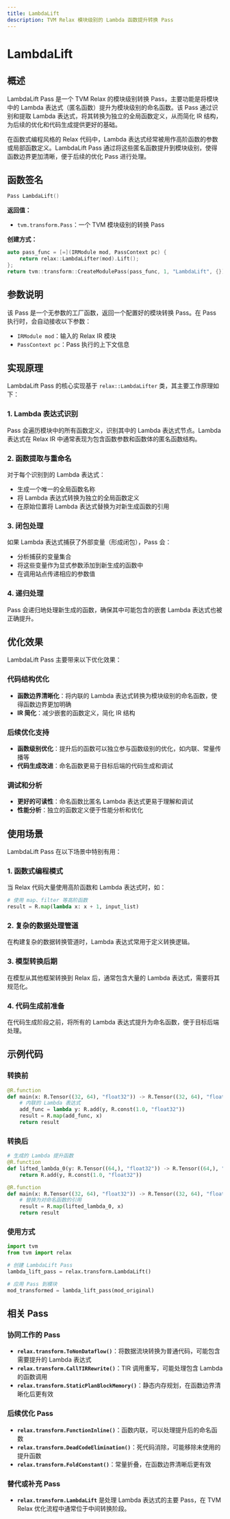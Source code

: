 ```yaml
---
title: LambdaLift
description: TVM Relax 模块级别的 Lambda 函数提升转换 Pass
---
```


# LambdaLift

## 概述

LambdaLift Pass 是一个 TVM Relax 的模块级别转换 Pass，主要功能是将模块中的 Lambda 表达式（匿名函数）提升为模块级别的命名函数。该 Pass 通过识别和提取 Lambda 表达式，将其转换为独立的全局函数定义，从而简化 IR 结构，为后续的优化和代码生成提供更好的基础。

在函数式编程风格的 Relax 代码中，Lambda 表达式经常被用作高阶函数的参数或局部函数定义。LambdaLift Pass 通过将这些匿名函数提升到模块级别，使得函数边界更加清晰，便于后续的优化 Pass 进行处理。

## 函数签名

```cpp
Pass LambdaLift()
```

**返回值：**
- `tvm.transform.Pass`：一个 TVM 模块级别的转换 Pass

**创建方式：**
```cpp
auto pass_func = [=](IRModule mod, PassContext pc) {
    return relax::LambdaLifter(mod).Lift();
};
return tvm::transform::CreateModulePass(pass_func, 1, "LambdaLift", {});
```

## 参数说明

该 Pass 是一个无参数的工厂函数，返回一个配置好的模块转换 Pass。在 Pass 执行时，会自动接收以下参数：

- `IRModule mod`：输入的 Relax IR 模块
- `PassContext pc`：Pass 执行的上下文信息

## 实现原理

LambdaLift Pass 的核心实现基于 `relax::LambdaLifter` 类，其主要工作原理如下：

### 1. Lambda 表达式识别
Pass 会遍历模块中的所有函数定义，识别其中的 Lambda 表达式节点。Lambda 表达式在 Relax IR 中通常表现为包含函数参数和函数体的匿名函数结构。

### 2. 函数提取与重命名
对于每个识别到的 Lambda 表达式：
- 生成一个唯一的全局函数名称
- 将 Lambda 表达式转换为独立的全局函数定义
- 在原始位置将 Lambda 表达式替换为对新生成函数的引用

### 3. 闭包处理
如果 Lambda 表达式捕获了外部变量（形成闭包），Pass 会：
- 分析捕获的变量集合
- 将这些变量作为显式参数添加到新生成的函数中
- 在调用站点传递相应的参数值

### 4. 递归处理
Pass 会递归地处理新生成的函数，确保其中可能包含的嵌套 Lambda 表达式也被正确提升。

## 优化效果

LambdaLift Pass 主要带来以下优化效果：

### 代码结构优化
- **函数边界清晰化**：将内联的 Lambda 表达式转换为模块级别的命名函数，使得函数边界更加明确
- **IR 简化**：减少嵌套的函数定义，简化 IR 结构

### 后续优化支持
- **函数级别优化**：提升后的函数可以独立参与函数级别的优化，如内联、常量传播等
- **代码生成改进**：命名函数更易于目标后端的代码生成和调试

### 调试和分析
- **更好的可读性**：命名函数比匿名 Lambda 表达式更易于理解和调试
- **性能分析**：独立的函数定义便于性能分析和优化

## 使用场景

LambdaLift Pass 在以下场景中特别有用：

### 1. 函数式编程模式
当 Relax 代码大量使用高阶函数和 Lambda 表达式时，如：
```python
# 使用 map、filter 等高阶函数
result = R.map(lambda x: x + 1, input_list)
```

### 2. 复杂的数据处理管道
在构建复杂的数据转换管道时，Lambda 表达式常用于定义转换逻辑。

### 3. 模型转换后期
在模型从其他框架转换到 Relax 后，通常包含大量的 Lambda 表达式，需要将其规范化。

### 4. 代码生成前准备
在代码生成阶段之前，将所有的 Lambda 表达式提升为命名函数，便于目标后端处理。

## 示例代码

### 转换前
```python
@R.function
def main(x: R.Tensor((32, 64), "float32")) -> R.Tensor((32, 64), "float32"):
    # 内联的 Lambda 表达式
    add_func = lambda y: R.add(y, R.const(1.0, "float32"))
    result = R.map(add_func, x)
    return result
```

### 转换后
```python
# 生成的 Lambda 提升函数
@R.function
def lifted_lambda_0(y: R.Tensor((64,), "float32")) -> R.Tensor((64,), "float32"):
    return R.add(y, R.const(1.0, "float32"))

@R.function  
def main(x: R.Tensor((32, 64), "float32")) -> R.Tensor((32, 64), "float32"):
    # 替换为对命名函数的引用
    result = R.map(lifted_lambda_0, x)
    return result
```

### 使用方式
```python
import tvm
from tvm import relax

# 创建 LambdaLift Pass
lambda_lift_pass = relax.transform.LambdaLift()

# 应用 Pass 到模块
mod_transformed = lambda_lift_pass(mod_original)
```

## 相关 Pass

### 协同工作的 Pass
- **`relax.transform.ToNonDataflow()`**：将数据流块转换为普通代码，可能包含需要提升的 Lambda 表达式
- **`relax.transform.CallTIRRewrite()`**：TIR 调用重写，可能处理包含 Lambda 的函数调用
- **`relax.transform.StaticPlanBlockMemory()`**：静态内存规划，在函数边界清晰化后更有效

### 后续优化 Pass
- **`relax.transform.FunctionInline()`**：函数内联，可以处理提升后的命名函数
- **`relax.transform.DeadCodeElimination()`**：死代码消除，可能移除未使用的提升函数
- **`relax.transform.FoldConstant()`**：常量折叠，在函数边界清晰后更有效

### 替代或补充 Pass
- **`relax.transform.LambdaLift`** 是处理 Lambda 表达式的主要 Pass，在 TVM Relax 优化流程中通常位于中间转换阶段。